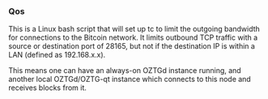 ### Qos ###

This is a Linux bash script that will set up tc to limit the outgoing bandwidth for connections to the Bitcoin network. It limits outbound TCP traffic with a source or destination port of 28165, but not if the destination IP is within a LAN (defined as 192.168.x.x).

This means one can have an always-on OZTGd instance running, and another local OZTGd/OZTG-qt instance which connects to this node and receives blocks from it.
